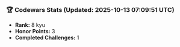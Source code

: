 ### 🏆 Codewars Stats (Updated: 2025-10-13 07:09:51 UTC)

- **Rank:** 8 kyu
- **Honor Points:** 3
- **Completed Challenges:** 1
